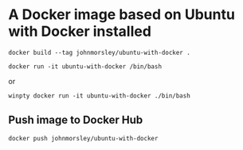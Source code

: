 # A Docker image based on Ubuntu with Docker installed

```
docker build --tag johnmorsley/ubuntu-with-docker .
```

```
docker run -it ubuntu-with-docker /bin/bash
```

or 

```
winpty docker run -it ubuntu-with-docker ./bin/bash
```

## Push image to Docker Hub

```
docker push johnmorsley/ubuntu-with-docker
```
